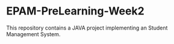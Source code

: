 # EPAM-PreLearning-Week2
This repository contains a JAVA project implementing an Student Management System.

